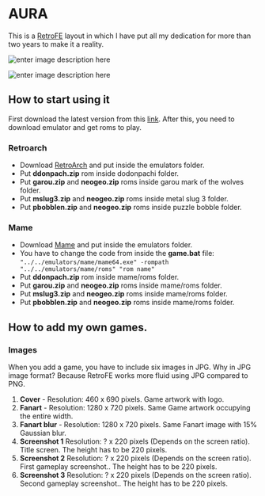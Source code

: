 AURA
=

This is a [RetroFE](http://retrofe.nl) layout in which I have put all my dedication for more than two years to make it a reality.

![enter image description here](https://dl.dropbox.com/s/deczn7e8gi312ge/aura%20menu.jpg?dl=0)

![enter image description here](https://dl.dropbox.com/s/caxcgtv527njzfs/aura%20info.jpg?dl=0)

## How to start using it

First download the latest version from this [link](https://github.com/iGarikoitz/Aura/releases). After this, you need to download emulator and get roms to play.

### Retroarch

* Download [RetroArch](https://www.retroarch.com/?page=platforms) and put inside the emulators folder.
* Put **ddonpach.zip** rom inside dodonpachi folder.
* Put **garou.zip** and **neogeo.zip** roms inside garou mark of the wolves folder.
* Put **mslug3.zip** and **neogeo.zip** roms inside metal slug 3 folder.
* Put **pbobblen.zip** and **neogeo.zip** roms inside puzzle bobble folder.

### Mame

* Download [Mame](https://www.mamedev.org/release.html) and put inside the emulators folder.
* You have to change the code from inside the **game.bat** file:
`"../../emulators/mame/mame64.exe" -rompath "../../emulators/mame/roms" "rom name"`
* Put **ddonpach.zip** rom inside mame/roms folder.
* Put **garou.zip** and **neogeo.zip** roms inside mame/roms folder.
* Put **mslug3.zip** and **neogeo.zip** roms inside mame/roms folder.
* Put **pbobblen.zip** and **neogeo.zip** roms inside mame/roms folder.

## How to add my own games.

### Images
When you add a game, you have to include six images in JPG. Why in JPG image format? Because RetroFE works more fluid using JPG compared to PNG.

 1. **Cover** - Resolution: 460 x 690 pixels.
Game artwork with logo.
 2. **Fanart** -  Resolution: 1280 x 720 pixels.
Same Game artwork occupying the entire width.
 3. **Fanart blur** -  Resolution: 1280 x 720 pixels.
Same Fanart image with 15% Gaussian blur.
 4. **Screenshot 1** Resolution: ? x 220 pixels (Depends on the screen ratio). 
Title screen. The height has to be 220 pixels.
 5. **Screenshot 2** Resolution: ? x 220 pixels (Depends on the screen ratio). 
First gameplay screenshot.. The height has to be 220 pixels.
 6. **Screenshot 3** Resolution: ? x 220 pixels (Depends on the screen ratio). 
Second gameplay screenshot.. The height has to be 220 pixels.
